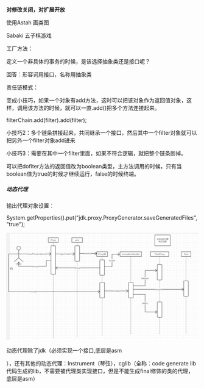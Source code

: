 **对修改关闭，对扩展开放**

使用Astah 画类图

Sabaki  五子棋游戏



工厂方法：

定义一个非具体的事务的时候，是该选择抽象类还是接口呢？

回答：形容词用接口，名称用抽象类

责任链模式：

变成小技巧，如果一个对象有add方法，这时可以把该对象作为返回值对象，这样，调用该方法的时候，就可以一直.add()把多个方法连接起来。

filterChain.add(filter).add(filter);



小技巧2：多个链条拼接起来，共同继承一个接口，然后其中一个filter对象就可以把另外一个filter对象add进来



小技巧3：需要在其中一个filter里面，如果不符合逻辑，就把整个链条断掉。

可以把doflter方法的返回值改为boolean类型，主方法调用的时候，只有当boolean值为true的时候才继续运行，false的时候终端。

##### 动态代理

输出代理对象设置：

System.getProperties().put("jdk.proxy.ProxyGenerator.saveGeneratedFiles","true");

![image-20200916045116547](开篇词.assets/image-20200916045116547.png)

动态代理除了jdk（必须实现一个接口,底层是asm

），还有其他的动态代理：Instrument（琴弦），cglib（全称：code generate lib 代码生成的lib，不需要被代理类实现接口，但是不能生成final修饰的类的代理，底层是asm）

